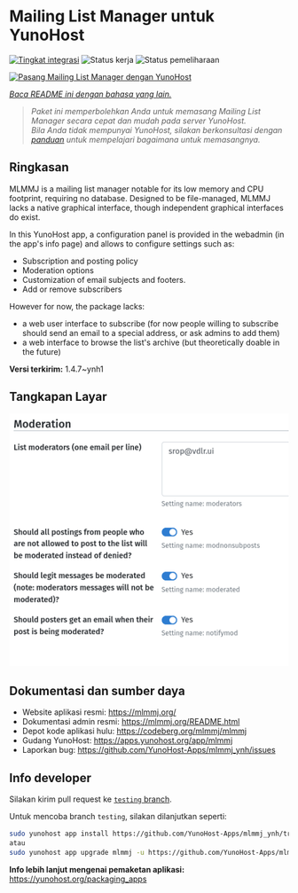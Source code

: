 <!--
N.B.: README ini dibuat secara otomatis oleh <https://github.com/YunoHost/apps/tree/master/tools/readme_generator>
Ini TIDAK boleh diedit dengan tangan.
-->

# Mailing List Manager untuk YunoHost

[![Tingkat integrasi](https://dash.yunohost.org/integration/mlmmj.svg)](https://ci-apps.yunohost.org/ci/apps/mlmmj/) ![Status kerja](https://ci-apps.yunohost.org/ci/badges/mlmmj.status.svg) ![Status pemeliharaan](https://ci-apps.yunohost.org/ci/badges/mlmmj.maintain.svg)

[![Pasang Mailing List Manager dengan YunoHost](https://install-app.yunohost.org/install-with-yunohost.svg)](https://install-app.yunohost.org/?app=mlmmj)

*[Baca README ini dengan bahasa yang lain.](./ALL_README.md)*

> *Paket ini memperbolehkan Anda untuk memasang Mailing List Manager secara cepat dan mudah pada server YunoHost.*  
> *Bila Anda tidak mempunyai YunoHost, silakan berkonsultasi dengan [panduan](https://yunohost.org/install) untuk mempelajari bagaimana untuk memasangnya.*

## Ringkasan

MLMMJ is a mailing list manager notable for its low memory and CPU footprint, requiring no database. Designed to be file-managed, MLMMJ lacks a native graphical interface, though independent graphical interfaces do exist.

In this YunoHost app, a configuration panel is provided in the webadmin (in the app's info page) and allows to configure settings such as:
- Subscription and posting policy
- Moderation options
- Customization of email subjects and footers.
- Add or remove subscribers

However for now, the package lacks:
- a web user interface to subscribe (for now people willing to subscribe should send an email to a special address, or ask admins to add them) 
- a web interface to browse the list's archive (but theoretically doable in the future)


**Versi terkirim:** 1.4.7~ynh1

## Tangkapan Layar

![Tangkapan Layar pada Mailing List Manager](./doc/screenshots/panel.png)

## Dokumentasi dan sumber daya

- Website aplikasi resmi: <https://mlmmj.org/>
- Dokumentasi admin resmi: <https://mlmmj.org/README.html>
- Depot kode aplikasi hulu: <https://codeberg.org/mlmmj/mlmmj>
- Gudang YunoHost: <https://apps.yunohost.org/app/mlmmj>
- Laporkan bug: <https://github.com/YunoHost-Apps/mlmmj_ynh/issues>

## Info developer

Silakan kirim pull request ke [`testing` branch](https://github.com/YunoHost-Apps/mlmmj_ynh/tree/testing).

Untuk mencoba branch `testing`, silakan dilanjutkan seperti:

```bash
sudo yunohost app install https://github.com/YunoHost-Apps/mlmmj_ynh/tree/testing --debug
atau
sudo yunohost app upgrade mlmmj -u https://github.com/YunoHost-Apps/mlmmj_ynh/tree/testing --debug
```

**Info lebih lanjut mengenai pemaketan aplikasi:** <https://yunohost.org/packaging_apps>
